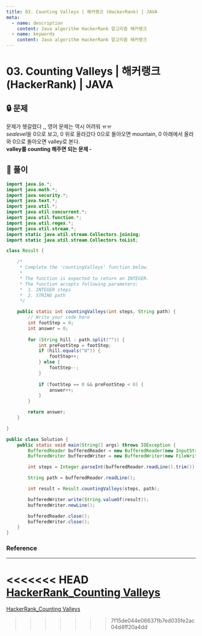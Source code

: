 ```yaml
---
title: 03. Counting Valleys | 해커랭크 (HackerRank) | JAVA
meta:
  - name: description
    content: Java algorithm HackerRank 알고리즘 해커랭크
  - name: keywords
    content: Java algorithm HackerRank 알고리즘 해커랭크
---
```


# 03. Counting Valleys | 해커랭크 (HackerRank) | JAVA

## 🔒 문제

문제가 헷갈렸다 ,, 영어 문제는 역시 어려워 ㅠㅠ <br/>
*sealevel*을 0으로 보고, 0 위로 올라갔다 0으로 돌아오면 mountain, 0 아래에서 올라와 0으로 돌아오면 valley로 본다.<br/>
__valley를 counting 해주면 되는 문제 -__<br/>

## 🔑 풀이

```java
import java.io.*;
import java.math.*;
import java.security.*;
import java.text.*;
import java.util.*;
import java.util.concurrent.*;
import java.util.function.*;
import java.util.regex.*;
import java.util.stream.*;
import static java.util.stream.Collectors.joining;
import static java.util.stream.Collectors.toList;

class Result {

    /*
     * Complete the 'countingValleys' function below.
     *
     * The function is expected to return an INTEGER.
     * The function accepts following parameters:
     *  1. INTEGER steps
     *  2. STRING path
     */

    public static int countingValleys(int steps, String path) {
        // Write your code here
        int footStep = 0;
        int answer = 0;
        
        for (String hill : path.split("")) {
            int preFootStep = footStep;
            if (hill.equals("U")) {
                footStep++;
            } else {
                footStep--;
            }
            
            if (footStep == 0 && preFootStep < 0) {
                answer++;
            }
        }

        return answer;
    }

}

public class Solution {
    public static void main(String[] args) throws IOException {
        BufferedReader bufferedReader = new BufferedReader(new InputStreamReader(System.in));
        BufferedWriter bufferedWriter = new BufferedWriter(new FileWriter(System.getenv("OUTPUT_PATH")));

        int steps = Integer.parseInt(bufferedReader.readLine().trim());

        String path = bufferedReader.readLine();

        int result = Result.countingValleys(steps, path);

        bufferedWriter.write(String.valueOf(result));
        bufferedWriter.newLine();

        bufferedReader.close();
        bufferedWriter.close();
    }
}
```

### Reference

---

<<<<<<< HEAD
[HackerRank_Counting Valleys](https://www.hackerrank.com/challenges/counting-valleys/problem?isFullScreen=true&h_l=interview&playlist_slugs%5B%5D=interview-preparation-kit&playlist_slugs%5B%5D=warmup)
=======
[HackerRank_Counting Valleys](https://www.hackerrank.com/challenges/counting-valleys/problem?isFullScreen=true&h_l=interview&playlist_slugs%5B%5D=interview-preparation-kit&playlist_slugs%5B%5D=warmup)
>>>>>>> 7f15de044e06637fb7ed035fe2ac04d4ff20a4dd
